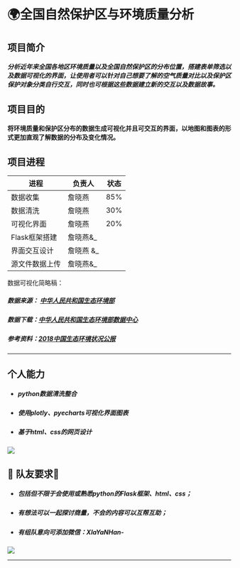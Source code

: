 # 🌍全国自然保护区与环境质量分析
## 项目简介
##### 分析近年来全国各地区环境质量以及全国自然保护区的分布位置，搭建表单筛选以及数据可视化的界面，让使用者可以针对自己想要了解的空气质量对比以及保护区保护对象分类自行交互，同时也可根据这些数据建立新的交互以及数据故事。

## 项目目的
#### 将环境质量和保护区分布的数据生成可视化并且可交互的界面，以地图和图表的形式更加直观了解数据的分布及变化情况。

## 项目进程
| 进程 | 负责人 | 状态 |
| ------ | ------ | ------ |
| 数据收集 | 詹晓燕 | 85% |
| 数据清洗 | 詹晓燕 |  30%|
| 可视化界面 | 詹晓燕 |  20%|
| Flask框架搭建 | 詹晓燕&_ |  |
| 界面交互设计 | 詹晓燕 &_ |    |
|源文件数据上传 | 詹晓燕&_ |  |


数据可视化简略稿：
##### 数据来源： [中华人民共和国生态环境部](http://www.mee.gov.cn/)
##### 数据下载：[中华人民共和国生态环境部数据中心](http://datacenter.mee.gov.cn/)
##### 参考资料：[2018中国生态环境状况公报](http://www.mee.gov.cn/hjzl/zghjzkgb/lnzghjzkgb/201905/P020190619587632630618.pdf "2018中国生态环境状况公报")


***

## 个人能力
* ##### python数据清洗整合
* ##### 使用plotly、pyecharts可视化界面图表
* ##### 基于html、css的网页设计
![](https://upload-images.jianshu.io/upload_images/9412832-74b7232104903141.gif?imageMogr2/auto-orient/strip)
## 👭 队友要求👬
* ##### 包括但不限于会使用或熟悉python的Flask框架、html、css；
* ##### 有想法可以一起探讨商量，不会的内容可以互帮互助；
* ##### 有组队意向可添加微信：XIaYaNHan-

![](https://upload-images.jianshu.io/upload_images/9412832-5ea7c44456a08bf9.png?imageMogr2/auto-orient/strip%7CimageView2/2/w/1240)
***




